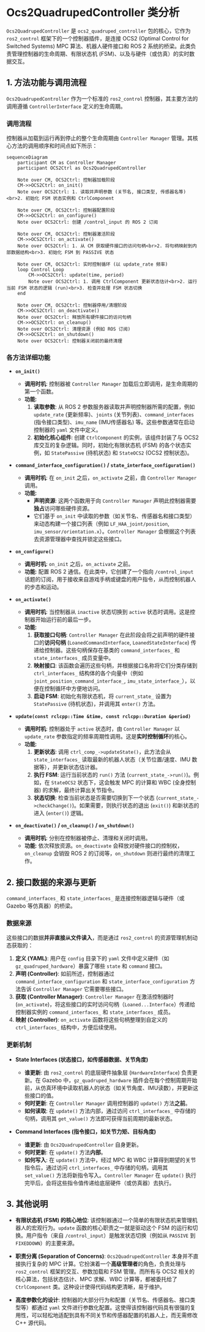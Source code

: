 # Ocs2QuadrupedController 类分析

`Ocs2QuadrupedController` 是 `ocs2_quadruped_controller` 包的核心，它作为 `ros2_control` 框架下的一个控制器插件，是连接 OCS2 (Optimal Control for Switched Systems) MPC 算法、机器人硬件接口和 ROS 2 系统的桥梁。此类负责管理控制器的生命周期、有限状态机 (FSM)、以及与硬件（或仿真）的实时数据交互。

## 1. 方法功能与调用流程

`Ocs2QuadrupedController` 作为一个标准的 `ros2_control` 控制器，其主要方法的调用遵循 `ControllerInterface` 定义的生命周期。

### 调用流程

控制器从加载到运行再到停止的整个生命周期由 `Controller Manager` 管理。其核心方法的调用顺序和时间点如下所示：

```mermaid
sequenceDiagram
    participant CM as Controller Manager
    participant OCS2Ctrl as Ocs2QuadrupedController

    Note over CM, OCS2Ctrl: 控制器加载阶段
    CM->>OCS2Ctrl: on_init()
    Note over OCS2Ctrl: 1. 读取并声明参数 (关节名, 接口类型, 传感器名等)<br>2. 初始化 FSM 状态实例和 CtrlComponent

    Note over CM, OCS2Ctrl: 控制器配置阶段
    CM->>OCS2Ctrl: on_configure()
    Note over OCS2Ctrl: 创建 /control_input 的 ROS 2 订阅

    Note over CM, OCS2Ctrl: 控制器激活阶段
    CM->>OCS2Ctrl: on_activate()
    Note over OCS2Ctrl: 1. 从 CM 获取硬件接口的访问句柄<br>2. 将句柄映射到内部数据结构<br>3. 初始化 FSM 到 PASSIVE 状态

    Note over CM, OCS2Ctrl: 实时控制循环 (以 update_rate 频率)
    loop Control Loop
        CM->>OCS2Ctrl: update(time, period)
        Note over OCS2Ctrl: 1. 调用 CtrlComponent 更新状态估计<br>2. 运行当前 FSM 状态的逻辑 (run)<br>3. 检查并处理 FSM 状态切换
    end

    Note over CM, OCS2Ctrl: 控制器停用/清理阶段
    CM->>OCS2Ctrl: on_deactivate()
    Note over OCS2Ctrl: 释放所有硬件接口的访问句柄
    CM->>OCS2Ctrl: on_cleanup()
    Note over OCS2Ctrl: 清理资源 (例如 ROS 订阅)
    CM->>OCS2Ctrl: on_shutdown()
    Note over OCS2Ctrl: 控制器关闭前的最终清理
```

### 各方法详细功能

-   **`on_init()`**
    -   **调用时机**: 控制器被 `Controller Manager` 加载后立即调用，是生命周期的第一个函数。
    -   **功能**:
        1.  **读取参数**: 从 ROS 2 参数服务器读取并声明控制器所需的配置，例如 `update_rate` (更新频率)、`joints` (关节列表)、`command_interfaces` (指令接口类型)、`imu_name` (IMU传感器名) 等。这些参数通常在启动控制器的 `yaml` 文件中定义。
        2.  **初始化核心组件**: 创建 `CtrlComponent` 的实例，该组件封装了与 OCS2 库交互的复杂逻辑。同时，初始化有限状态机 (FSM) 的各个状态实例，如 `StatePassive` (待机状态) 和 `StateOCS2` (OCS2 控制状态)。

-   **`command_interface_configuration()` / `state_interface_configuration()`**
    -   **调用时机**: 在 `on_init` 之后，`on_activate` 之前，由 `Controller Manager` 调用。
    -   **功能**:
        -   **声明资源**: 这两个函数用于向 `Controller Manager` 声明此控制器需要**独占**访问哪些硬件资源。
        -   它们基于 `on_init` 中读取的参数（如关节名、传感器名和接口类型）来动态构建一个接口列表（例如 `LF_HAA_joint/position`, `imu_sensor/orientation.x`）。`Controller Manager` 会根据这个列表去资源管理器中查找并锁定这些接口。

-   **`on_configure()`**
    -   **调用时机**: `on_init` 之后，`on_activate` 之前。
    -   **功能**: 配置 ROS 2 通信。在此类中，它创建了一个指向 `/control_input` 话题的订阅，用于接收来自游戏手柄或键盘的用户指令，从而控制机器人的步态和运动。

-   **`on_activate()`**
    -   **调用时机**: 当控制器从 `inactive` 状态切换到 `active` 状态时调用。这是控制器开始运行前的最后一步。
    -   **功能**:
        1.  **获取接口句柄**: `Controller Manager` 在此阶段会将之前声明的硬件接口的**访问句柄** (`LoanedCommandInterface`, `LoanedStateInterface`) 传递给控制器。这些句柄保存在基类的 `command_interfaces_` 和 `state_interfaces_` 成员变量中。
        2.  **映射接口**: 该函数会遍历这些句柄，并根据接口名称将它们分类存储到 `ctrl_interfaces_` 结构体的各个向量中（例如 `joint_position_command_interface_`, `imu_state_interface_`），以便在控制循环中方便地访问。
        3.  **启动 FSM**: 初始化有限状态机，将 `current_state_` 设置为 `StatePassive` (待机状态)，并调用其 `enter()` 方法。

-   **`update(const rclcpp::Time &time, const rclcpp::Duration &period)`**
    -   **调用时机**: 控制器处于 `active` 状态时，由 `Controller Manager` 以 `update_rate` 参数指定的频率周期性调用。这是**实时控制循环**的核心。
    -   **功能**:
        1.  **更新状态**: 调用 `ctrl_comp_->updateState()`，此方法会从 `state_interfaces_` 读取最新的机器人状态（关节位置/速度、IMU 数据等），并更新状态估计器。
        2.  **执行 FSM**: 运行当前状态的 `run()` 方法 (`current_state_->run()`)。例如，在 `StateOCS2` 状态下，这会触发 MPC 的计算和 WBC (全身控制器) 的求解，最终计算出关节指令。
        3.  **状态切换**: 检查当前状态是否需要切换到下一个状态 (`current_state_->checkChange()`)。如果需要，则执行状态的退出 (`exit()`) 和新状态的进入 (`enter()`) 逻辑。

-   **`on_deactivate()` / `on_cleanup()` / `on_shutdown()`**
    -   **调用时机**: 分别在控制器被停止、清理和关闭时调用。
    -   **功能**: 依次释放资源。`on_deactivate` 会释放对硬件接口的控制权，`on_cleanup` 会销毁 ROS 2 的订阅等，`on_shutdown` 则进行最终的清理工作。

## 2. 接口数据的来源与更新

`command_interfaces_` 和 `state_interfaces_` 是连接控制器逻辑与硬件（或 Gazebo 等仿真器）的桥梁。

### 数据来源

这些接口的数据**并非直接从文件读入**，而是通过 `ros2_control` 的资源管理机制动态获取的：

1.  **定义 (YAML)**: 用户在 `config` 目录下的 `yaml` 文件中定义硬件（如 `gz_quadruped_hardware`）暴露了哪些 `state` 和 `command` 接口。
2.  **声明 (Controller)**: 如前所述，控制器通过 `command_interface_configuration` 和 `state_interface_configuration` 方法告诉 `Controller Manager` 它需要哪些接口。
3.  **获取 (Controller Manager)**: `Controller Manager` 在激活控制器时 (`on_activate`)，将这些接口的实时访问句柄（`Loaned...Interface`）传递给控制器实例的 `command_interfaces_` 和 `state_interfaces_` 成员。
4.  **映射 (Controller)**: `on_activate` 函数将这些句柄整理到自定义的 `ctrl_interfaces_` 结构中，方便后续使用。

### 更新机制

-   **State Interfaces (状态接口，如传感器数据、关节角度)**
    -   **谁更新**: 由 `ros2_control` 的底层硬件抽象层 (`HardwareInterface`) 负责更新。在 Gazebo 中，`gz_quadruped_hardware` 插件会在每个控制周期开始前，从仿真环境中读取机器人的状态（如关节角度、IMU读数），并更新这些接口的值。
    -   **何时更新**: 在 `Controller Manager` 调用控制器的 `update()` 方法**之前**。
    -   **如何读取**: 在 `update()` 方法内部，通过访问 `ctrl_interfaces_` 中存储的句柄，调用其 `get_value()` 方法即可获得当前周期的最新状态。

-   **Command Interfaces (指令接口，如关节力矩、目标角度)**
    -   **谁更新**: 由 `Ocs2QuadrupedController` 自身更新。
    -   **何时更新**: 在 `update()` 方法**内部**。
    -   **如何写入**: 在 `update()` 方法中，经过 MPC 和 WBC 计算得到期望的关节指令后，通过访问 `ctrl_interfaces_` 中存储的句柄，调用其 `set_value()` 方法将新指令写入。`Controller Manager` 在 `update()` 执行完毕后，会将这些指令值传递给底层硬件（或仿真器）去执行。

## 3. 其他说明

-   **有限状态机 (FSM) 的核心地位**: 该控制器通过一个简单的有限状态机来管理机器人的宏观行为。`update` 函数的核心职责之一就是驱动这个 FSM 的运行和切换。用户指令（来自 `/control_input`）是触发状态切换（例如从 `PASSIVE` 到 `FIXEDDOWN`）的主要来源。

-   **职责分离 (Separation of Concerns)**: `Ocs2QuadrupedController` 本身并不直接执行复杂的 MPC 计算。它扮演着一个**高级管理者**的角色，负责处理与 `ros2_control` 框架的交互、参数加载和 FSM 管理。而所有与 OCS2 相关的核心算法，包括状态估计、MPC 求解、WBC 计算等，都被委托给了 `CtrlComponent` 类。这种设计使得代码结构更清晰，易于维护。

-   **高度参数化的设计**: 控制器的大部分行为和配置（关节名、传感器名、接口类型等）都通过 `yaml` 文件进行参数化配置。这使得该控制器代码具有很强的复用性，可以轻松地适配到具有不同关节和传感器配置的机器人上，而无需修改 C++ 源代码。
